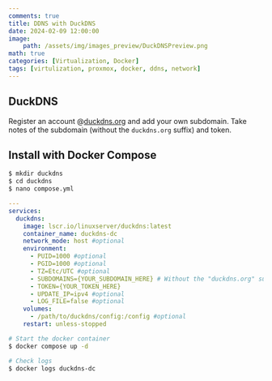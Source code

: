 ```yaml
---
comments: true
title: DDNS with DuckDNS
date: 2024-02-09 12:00:00
image:
    path: /assets/img/images_preview/DuckDNSPreview.png
math: true
categories: [Virtualization, Docker]
tags: [virtulization, proxmox, docker, ddns, network]
---
```


## DuckDNS

Register an account @[duckdns.org](https://www.duckdns.org/) and add your own subdomain. Take notes of the subdomain (without the `duckdns.org` suffix) and token.

## Install with Docker Compose

```bash
$ mkdir duckdns
$ cd duckdns
$ nano compose.yml
```

```yml
---
services:
  duckdns:
    image: lscr.io/linuxserver/duckdns:latest
    container_name: duckdns-dc
    network_mode: host #optional
    environment:
      - PUID=1000 #optional
      - PGID=1000 #optional
      - TZ=Etc/UTC #optional
      - SUBDOMAINS={YOUR_SUBDOMAIN_HERE} # Without the "duckdns.org" suffix
      - TOKEN={YOUR_TOKEN_HERE}
      - UPDATE_IP=ipv4 #optional
      - LOG_FILE=false #optional
    volumes:
      - /path/to/duckdns/config:/config #optional
    restart: unless-stopped
```

```bash
# Start the docker container
$ docker compose up -d

# Check logs
$ docker logs duckdns-dc
```

